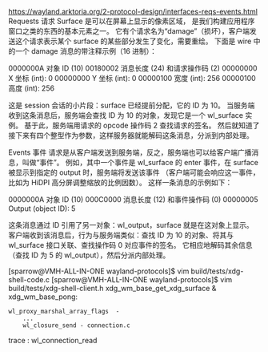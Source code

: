 https://wayland.arktoria.org/2-protocol-design/interfaces-reqs-events.html
Requests 请求
Surface 是可以在屏幕上显示的像素区域， 是我们构建应用程序窗口之类的东西的基本元素之一。 它有个请求名为“damage”（损坏），客户端发送这个请求表示某个 surface 的某些部分发生了变化，需要重绘。 下面是 wire 中的一个 damage 消息的带注释示例（16 进制）：

0000000A    对象 ID (10)
00180002    消息长度 (24) 和请求操作码 (2)
00000000    X 坐标       (int): 0
00000000    Y 坐标       (int): 0
00000100    宽度         (int): 256
00000100    高度         (int): 256

这是 session 会话的小片段：surface 已经提前分配，它的 ID 为 10。 当服务端收到这条消息后，服务端会查找 ID 为 10 的对象，发现它是一个 wl_surface 实例。 基于此，服务端用请求的 opcode 操作码 2 查找请求的签名。 然后就知道了接下来有四个整型作为参数，这样服务器就能解码这条消息，分派到内部处理。

Events 事件
请求是从客户端发送到服务端，反之，服务端也可以给客户端广播消息，叫做“事件”。 例如，其中一个事件是 wl_surface 的 enter 事件，在 surface 被显示到指定的 output 时，服务端将发送该事件 （客户端可能会响应这一事件，比如为 HiDPI 高分屏调整缩放的比例因数）。 这样一条消息的示例如下：

0000000A    对象 ID (10)
000C0000    消息长度 (12) 和事件操作码 (0)
00000005    Output (object ID): 5

这条消息通过 ID 引用了另一对象：wl_output，surface 就是在这对象上显示。 客户端收到该消息后，行为与服务端类似：查找 ID 为 10 的对象、将其与 wl_surface 接口关联、查找操作码 0 对应事件的签名。 它相应地解码其余信息（查找 ID 为 5 的 wl_output），然后分派内部处理。

[sparrow@VMH-ALL-IN-ONE wayland-protocols]$ vim build/tests/xdg-shell-code.c
[sparrow@VMH-ALL-IN-ONE wayland-protocols]$ vim build/tests/xdg-shell-client.h
xdg_wm_base_get_xdg_surface & xdg_wm_base_pong:

    wl_proxy_marshal_array_flags  - 
        ...
        wl_closure_send - connection.c

trace : wl_connection_read

